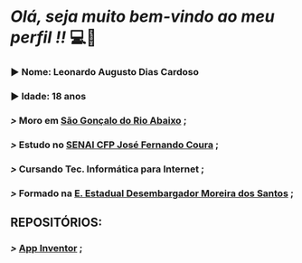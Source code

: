 # ***Olá, seja muito bem-vindo ao meu perfil !!*** :computer::brain:


### :arrow_forward: **Nome**: Leonardo Augusto Dias Cardoso

### :arrow_forward: **Idade**: 18 anos

### ***>*** Moro em [**São Gonçalo do Rio Abaixo**](https://goo.gl/maps/ES6ucZyVt4QQm1Sh8) ;

### ***>*** Estudo no [**SENAI CFP José Fernando Coura**](https://goo.gl/maps/gFho9NV2kCMmVZ1i6) ;

### ***>*** Cursando Tec. Informática para Internet ;

### ***>*** Formado na [**E. Estadual Desembargador Moreira dos Santos**](https://goo.gl/maps/wReTpEk7BTFAXj4UA) ;

## REPOSITÓRIOS:


### ***>*** [**App Inventor**](https://github.com/Leonardo2745/App-Inventor) ;